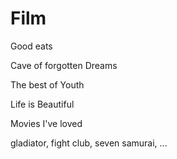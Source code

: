 # Film

Good eats

Cave of forgotten Dreams

The best of Youth

Life is Beautiful

Movies I've loved

gladiator, fight club, seven samurai, ...

